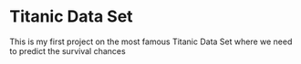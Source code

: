 # Titanic Data Set
This is my first project on the most famous Titanic Data Set where we need to predict the survival chances 
